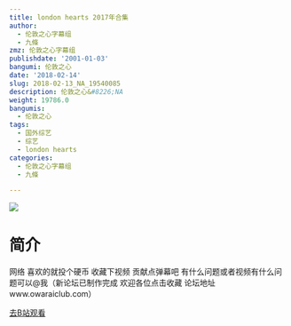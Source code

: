 ```yaml
---
title: london hearts 2017年合集
author:
  - 伦敦之心字幕组
  - 九條
zmz: 伦敦之心字幕组
publishdate: '2001-01-03'
bangumi: 伦敦之心
date: '2018-02-14'
slug: 2018-02-13_NA_19540085
description: 伦敦之心&#8226;NA
weight: 19786.0
bangumis:
  - 伦敦之心
tags:
  - 国外综艺
  - 综艺
  - london hearts
categories:
  - 伦敦之心字幕组
  - 九條

---
```

![](http://wx3.sinaimg.cn/mw690/006zT0KYgy1fog690jniwj30c007iq3d.jpg)
# 简介  
网络
喜欢的就投个硬币 收藏下视频 贡献点弹幕吧 有什么问题或者视频有什么问题可以@我（新论坛已制作完成 欢迎各位点击收藏 论坛地址www.owaraiclub.com）  

[去B站观看](https://www.bilibili.com/video/av19540085/)
 
